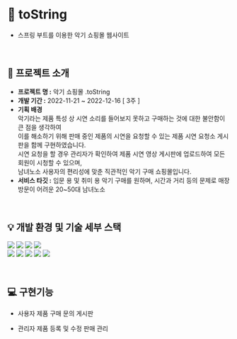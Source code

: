 # 🎻 toString
- 스프링 부트를 이용한 악기 쇼핑몰 웹사이트  

<br>

## 📢 프로젝트 소개

- <b>프로젝트 명 :</b> 악기 쇼핑몰 .toString  <br>
- <b>개발 기간 :</b> 2022-11-21 ~ 2022-12-16 [ 3주 ] <br>
- <b>기획 배경</b> <br>
악기라는 제품 특성 상 시연 소리를 들어보지 못하고 구매하는 것에 대한 불안함이 큰 점을 생각하여 <br>
이를 해소하기 위해 판매 중인 제품의 시연을 요청할 수 있는 제품 시연 요청소 게시판을 함께 구현하였습니다. <br>
시연 요청을 할 경우 관리자가 확인하여 제품 시연 영상 게시판에 업로드하여 모든 회원이 시청할 수 있으며, <br>
남녀노소 사용자의 편리성에 맞춘 직관적인 악기 구매 쇼핑몰입니다. <br>
- <b>서비스 타깃 :</b> 입문 용 및 취미 용 악기 구매를 원하며, 시간과 거리 등의 문제로 매장 방문이 어려운 20~50대 남녀노소 <br>

<br>

## 💡 개발 환경 및 기술 세부 스택
<img src="https://img.shields.io/badge/springboot-6DB33F?style=for-the-badge&logo=springboot&logoColor=white"> <img src="https://img.shields.io/badge/javascript-F7DF1E?style=for-the-badge&logo=javascript&logoColor=black">
<img src="https://img.shields.io/badge/mysql-4479A1?style=for-the-badge&logo=mysql&logoColor=white"> <img src="https://img.shields.io/badge/Apache Tomcat-F8DC75?style=for-the-badge&logo=Apache Tomcat&logoColor=black"> <br>
<img src="https://img.shields.io/badge/IntelliJ IDEA-181717?style=for-the-badge&logo=/IntelliJ&logoColor=white"> <img src="https://img.shields.io/badge/Bootstrap-7952B3?style=for-the-badge&logo=Bootstrap&logoColor=white"> <img src="https://img.shields.io/badge/HTML5-E34F26?style=for-the-badge&logo=HTML5&logoColor=white"> <img src="https://img.shields.io/badge/CSS3-1572B6?style=for-the-badge&logo=CSS3&logoColor=white"> 
<img src="https://img.shields.io/badge/github-181717?style=for-the-badge&logo=github&logoColor=white">

<br>

## 💻 구현기능
- 사용자
제품 구매
문의 게시판

- 관리자
제품 등록 및 수정
판매 관리
